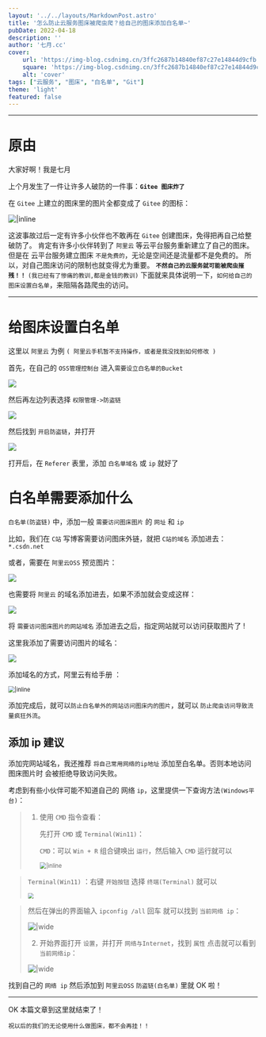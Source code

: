 ```yaml
---
layout: '../../layouts/MarkdownPost.astro'
title: '怎么防止云服务图床被爬虫爬？给自己的图床添加白名单~'
pubDate: 2022-04-18
description: ''
author: '七月.cc'
cover:
    url: 'https://img-blog.csdnimg.cn/3ffc2687b14840ef87c27e14844d9cfb.png?x-oss-process=image/watermark,type_d3F5LXplbmhlaQ,shadow_50,text_Q1NETiBA5LiD5pyISnVseS4=,size_20,color_FFFFFF,t_70,g_se,x_16'
    square: 'https://img-blog.csdnimg.cn/3ffc2687b14840ef87c27e14844d9cfb.png?x-oss-process=image/watermark,type_d3F5LXplbmhlaQ,shadow_50,text_Q1NETiBA5LiD5pyISnVseS4=,size_20,color_FFFFFF,t_70,g_se,x_16'
    alt: 'cover'
tags: ["云服务", "图床", "白名单", "Git"]
theme: 'light'
featured: false
---
```


---



# 原由

大家好啊！我是七月

上个月发生了一件让许多人破防的一件事：**`Gitee 图床炸了`**

在 `Gitee` 上建立的图床里的图片全都变成了 `Gitee` 的图标：

![|inline](https://img-blog.csdnimg.cn/3ffc2687b14840ef87c27e14844d9cfb.png?x-oss-process=image/watermark,type_d3F5LXplbmhlaQ,shadow_50,text_Q1NETiBA5LiD5pyISnVseS4=,size_20,color_FFFFFF,t_70,g_se,x_16)


这波事故过后一定有许多小伙伴也不敢再在 `Gitee` 创建图床，免得把再自己给整破防了。
肯定有许多小伙伴转到了 `阿里云` 等云平台服务重新建立了自己的图床。
但是在 云平台服务建立图床 `不是免费的`，无论是空间还是流量都不是免费的。
所以，对自己图床访问的限制也就变得尤为重要。
 **`不然自己的云服务就可能被爬虫摧残！！`** `(我已经有了惨痛的教训,都是金钱的教训)`
下面就来具体说明一下，`如何给自己的图床设置白名单`，来阻隔各路爬虫的访问。

---

 # 给图床设置白名单
 这里以 `阿里云` 为例 `( 阿里云手机暂不支持操作，或者是我没找到如何修改 )`

首先，在自己的 `OSS管理控制台` 进入`需要设立白名单的Bucket`

![](https://dxyt-july-image.oss-cn-beijing.aliyuncs.com/CSDN/OSS_1.png)

然后再左边列表选择 `权限管理->防盗链`

![](https://dxyt-july-image.oss-cn-beijing.aliyuncs.com/CSDN/OSS_2.png)

然后找到 `开启防盗链`，并打开

![](https://dxyt-july-image.oss-cn-beijing.aliyuncs.com/CSDN/OSS_3.png)


打开后，在 `Referer` 表里，添加 `白名单域名` 或 `ip`  就好了

# 白名单需要添加什么
`白名单(防盗链)` 中，添加一般 `需要访问图床图片` 的 `网址` 和 `ip`

比如，我们在 `C站` 写博客需要访问图床外链，就把 `C站的域名` 添加进去：`*.csdn.net`

或者，需要在 `阿里云OSS` 预览图片：

![](https://dxyt-july-image.oss-cn-beijing.aliyuncs.com/CSDN/cover_OSS.png)

也需要将 `阿里云` 的域名添加进去，如果不添加就会变成这样：

![](https://dxyt-july-image.oss-cn-beijing.aliyuncs.com/CSDN/cover_OSS_2.png)

将 `需要访问图床图片的网站域名` 添加进去之后，指定网站就可以访问获取图片了 !

这里我添加了需要访问图片的域名：

![](https://dxyt-july-image.oss-cn-beijing.aliyuncs.com/CSDN/Referer_yuming.png)

添加域名的方式，阿里云有给手册 ：

<img src="https://dxyt-july-image.oss-cn-beijing.aliyuncs.com/CSDN/For_star.png" alt="|inline" style="zoom:80%; display: block; margin: 0 auto;" />


添加完成后，就可以`防止白名单外的网站访问图床内的图片`，就可以 `防止爬虫访问导致流量疯狂外流`。

## 添加 ip 建议
添加完网站域名，我还推荐 `将自己常用网络的ip地址` 添加至白名单。否则本地访问 图床图片时 会被拒绝导致访问失败。

考虑到有些小伙伴可能不知道自己的 网络 `ip`，这里提供一下查询方法`(Windows平台)`：
> 1. 使用 `CMD` 指令查看：
>
>     先打开 `CMD` 或 `Terminal(Win11)`：
>
>     `CMD`：可以 `Win + R` 组合键唤出  `运行`，然后输入 `CMD` 运行就可以
>
>     <img src="https://dxyt-july-image.oss-cn-beijing.aliyuncs.com/CSDN/run_CMD.png" alt=" |inline" style="zoom:80%; display: block; margin: 0 auto;" />
>

>  `Terminal(Win11)` ：右键 `开始按钮` 选择 `终端(Terminal)` 就可以 
>
>  <img src="https://dxyt-july-image.oss-cn-beijing.aliyuncs.com/CSDN/run_Terminal.png" style="zoom:67%; display: block; margin: 0 auto;" />

>  然后在弹出的界面输入 `ipconfig /all` 回车
>  就可以找到 `当前网络 ip`：
>
>  ![ |wide](https://dxyt-july-image.oss-cn-beijing.aliyuncs.com/CSDN/now_ip_adress.png)
>
>  2. 开始界面打开 `设置`，并打开 `网络与Internet`，找到 `属性` 点击就可以看到 `当前网络ip`：
>
>    ![ |wide](https://dxyt-july-image.oss-cn-beijing.aliyuncs.com/CSDN/now_ip_adress2.png)

找到自己的 `网络 ip` 然后添加到 `阿里云OSS` `防盗链(白名单)` 里就 OK 啦！ 

---

OK 本篇文章到这里就结束了！

`祝以后的我们的无论使用什么做图床，都不会再挂！！`

